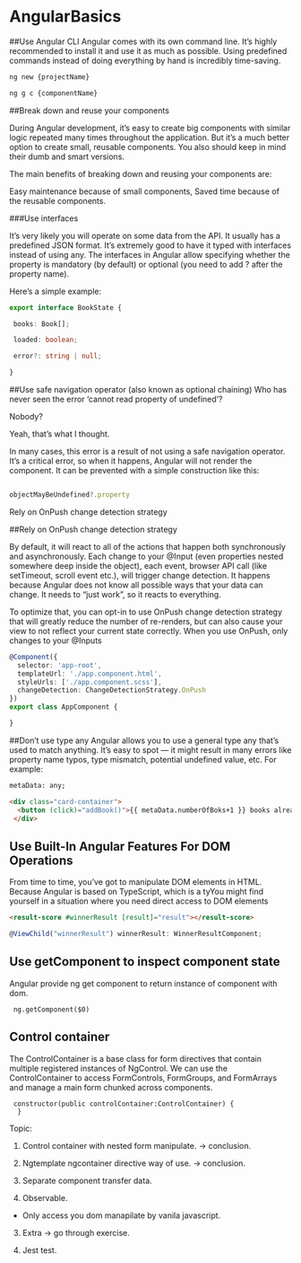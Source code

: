 # AngularBasics


##Use Angular CLI
Angular comes with its own command line. It’s highly recommended to install it and use it as much as possible. Using predefined commands instead of doing everything by hand is incredibly time-saving.

``` bash
ng new {projectName} 

ng g c {componentName}
```

##Break down and reuse your components

During Angular development, it’s easy to create big components with similar logic repeated many times throughout the application. But it’s a much better option to create small, reusable components. You also should keep in mind their dumb and smart versions.

The main benefits of breaking down and reusing your components are:

Easy maintenance because of small components,
Saved time because of the reusable components.


###Use interfaces

It’s very likely you will operate on some data from the API. It usually has a predefined JSON format. It’s extremely good to have it typed with interfaces instead of using any. The interfaces in Angular allow specifying whether the property is mandatory (by default) or optional (you need to add ? after the property name).

Here’s a simple example:
``` typescript
export interface BookState {

 books: Book[];

 loaded: boolean;

 error?: string | null;

}
```


##Use safe navigation operator (also known as optional chaining)
Who has never seen the error ‘cannot read property of undefined’?

Nobody?

Yeah, that’s what I thought.

In many cases, this error is a result of not using a safe navigation operator. It’s a critical error, so when it happens, Angular will not render the component. It can be prevented with a simple construction like this:

``` typescript

objectMayBeUndefined?.property

```

Rely on OnPush change detection strategy


##Rely on OnPush change detection strategy

By default, it will react to all of the actions that happen both synchronously and asynchronously. Each change to your @Input (even properties nested somewhere deep inside the object), each event, browser API call (like setTimeout, scroll event etc.), will trigger change detection. It happens because Angular does not know all possible ways that your data can change. It needs to “just work”, so it reacts to everything.

To optimize that, you can opt-in to use OnPush change detection strategy that will greatly reduce the number of re-renders, but can also cause your view to not reflect your current state correctly. When you use OnPush, only changes to your @Inputs

``` typescript
@Component({
  selector: 'app-root',
  templateUrl: './app.component.html',
  styleUrls: ['./app.component.scss'],
  changeDetection: ChangeDetectionStrategy.OnPush
})
export class AppComponent {

}
```



##Don’t use type any
Angular allows you to use a general type any that’s used to match anything. It’s easy to spot — it might result in many errors like property name typos, type mismatch, potential undefined value, etc. For example:

``` html
metaData: any;

<div class="card-container">
  <button (click)="addBook()">{{ metaData.numberOfBoks+1 }} books already there</button>
 </div>
```

## Use Built-In Angular Features For DOM Operations

From time to time, you’ve got to manipulate DOM elements in HTML. Because Angular is based on TypeScript, which is a tyYou might find yourself in a situation where you need direct access to DOM elements

``` html
<result-score #winnerResult [result]="result"></result-score>
```

``` typescript
@ViewChild("winnerResult") winnerResult: WinnerResultComponent;
```


## Use getComponent to inspect component state

Angular provide ng get component to return instance of component with dom.

```
 ng.getComponent($0)
```

## Control container

The ControlContainer is a base class for form directives that contain multiple registered instances of NgControl. We can use the ControlContainer to access FormControls, FormGroups, and FormArrays and manage a main form chunked across components.

```
 constructor(public controlContainer:ControlContainer) {
  }
```


Topic:

1. Control container with nested form manipulate. -> conclusion.

2. Ngtemplate ngcontainer directive way of use. -> conclusion.

3. Separate component transfer data.

3. Observable.

- Only access you dom manapilate by vanila javascript.

3. Extra -> go through exercise.

4. Jest test.